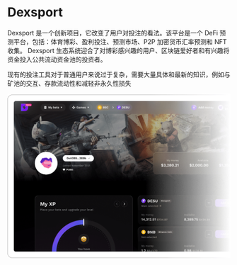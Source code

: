 # Dexsport

Dexsport 是一个创新项目，它改变了用户对投注的看法。该平台是一个 DeFi 预测平台，包括：体育博彩、盈利投注、预测市场、P2P 加密货币汇率预测和 NFT 收集。
Dexsport 生态系统迎合了对博彩感兴趣的用户、区块链爱好者和有兴趣将资金投入公共流动资金池的投资者。

现有的投注工具对于普通用户来说过于复杂，需要大量具体和最新的知识，例如与矿池的交互、存款流动性和减轻非永久性损失

![block-4](block-4.png)

